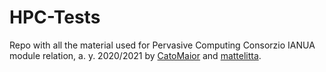 # HPC-Tests
Repo with all the material used for Pervasive Computing Consorzio IANUA module relation, a. y. 2020/2021 by [CatoMaior](https://github.com/CatoMaior) and [mattelitta](https://github.com/mattelitta).
